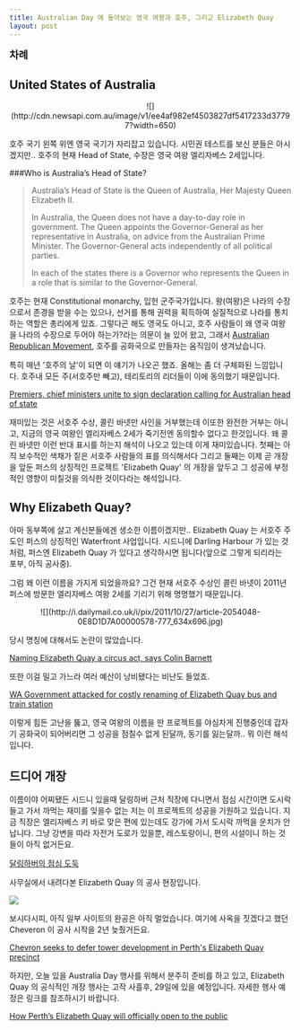 ```yaml
---
title: Australian Day 에 돌아보는 영국 여왕과 호주, 그리고 Elizabeth Quay 
layout: post
---
```

<div id="toc"><b><span style="font-size: large;">차례</span></b></br></div>

## United States of Australia

<center>![](http://cdn.newsapi.com.au/image/v1/ee4af982ef4503827df5417233d37797?width=650)</center>

호주 국기 왼쪽 위엔 영국 국기가 자리잡고 있습니다. 시민권 테스트를 보신 분들은 아시겠지만.. 호주의 현재 Head of State, 수장은 영국 여왕 엘리자베스 2세입니다. 

###Who is Australia’s Head of State?

> Australia’s Head of State is the Queen of Australia, Her Majesty Queen Elizabeth II.
> 
> In Australia, the Queen does not have a day-to-day role in government. The Queen appoints the Governor-General as her representative in Australia, on advice from the Australian Prime Minister. The Governor-General acts independently of all political parties.
> 
> In each of the states there is a Governor who represents the Queen in a role that is similar to the Governor-General.

호주는 현재 Constitutional monarchy, 입헌 군주국가입니다. 왕(여왕)은 나라의 수장으로서 존경을 받을 수는 있으나, 선거를 통해 권력을 획득하여 실질적으로 나라를 통치하는 역할은 총리에게 있죠. 그렇다곤 해도 영국도 아니고, 호주 사람들이 왜 영국 여왕을 나라의 수장으로 두어야 하는가?라는 의문이 늘 있어 왔고, 그래서 [Australian Republican Movement](https://en.wikipedia.org/wiki/Australian_Republican_Movement), 호주를 공화국으로 만들자는 움직임이 생겨났습니다. 

특히 매년 '호주의 날'이 되면 이 얘기가 나오곤 했죠. 올해는 좀 더 구체화된 느낌입니다. 호주내 모든 주(서호주만 빼고), 테리토리의 리더들이 이에 동의했기 때문입니다. 

[Premiers, chief ministers unite to sign declaration calling for Australian head of state](http://www.abc.net.au/news/2016-01-25/premiers-unite-for-an-australian-head-of-state/7110632)

재미있는 것은 서호주 수상, 콜린 바넷만 사인을 거부했는데 이또한 완전한 거부는 아니고, 지금의 영국 여왕인 엘리자베스 2세가 죽기전엔 동의할수 없다고 한것입니다. 왜 콜린 바넷만 이런 반대 표시를 하는지 해석이 나오고 있는데 이게 재미있습니다. 첫째는 아직 보수적인 색채가 짙은 서호주 사람들의 표를 의식해서다 그리고 둘째는 이제 곧 개장을 앞둔 퍼스의 상징적인 프로젝트 'Elizabeth Quay' 의 개장을 앞두고 그 성공에 부정적인 영향이 미칠것을 의식한 것이다라는 해석입니다. 

## Why Elizabeth Quay?

아마 동부쪽에 살고 계신분들에겐 생소한 이름이겠지만.. Elizabeth Quay 는 서호주 주도인 퍼스의 상징적인 Waterfront 사업입니다. 시드니에 Darling Harbour 가 있는 것처럼, 퍼스엔 Elizabeth Quay 가 있다고 생각하시면 됩니다(앞으로 그렇게 되리라는 포부, 아직 공사중).  

그럼 왜 이런 이름을 가지게 되었을까요? 그건 현재 서호주 수상인 콜린 바넷이 2011년 퍼스에 방문한 엘리자베스 여왕 2세를 기리기 위해 명명했기 때문입니다. 

<center>![](http://i.dailymail.co.uk/i/pix/2011/10/27/article-2054048-0E8D1D7A00000578-777_634x696.jpg)</center>

당시 명칭에 대해서도 논란이 많았습니다. 

[Naming Elizabeth Quay a circus act, says Colin Barnett](http://www.perthnow.com.au/news/western-australia/naming-elizabeth-quay-a-circus-act-says-colin-barnett/story-e6frg14c-1226374211616)

또한 이걸 밀고 가느라 여러 예산이 낭비됐다는 비난도 들었죠. 

[WA Government attacked for costly renaming of Elizabeth Quay bus and train station](http://www.abc.net.au/news/2015-12-16/government-criticised-over-elizabeth-quay-train-station-renaming/7035242)

이렇게 힘든 고난을 뚫고, 영국 여왕의 이름을 딴 프로젝트를 야심차게 진행중인데 갑자기 공화국이 되어버리면 그 성공을 점칠수 없게 된달까, 동기를 잃는달까.. 뭐 이런 해석입니다. 

## 드디어 개장

이름이야 어찌됐든 시드니 있을때 달링하버 근처 직장에 다니면서 점심 시간이면 도시락 들고 가서 까먹는 재미를 잊을수 없는 저는 이 프로젝트의 성공을 기원하고 있습니다. 지금 직장은 엘리자베스 키 바로 맞은 편에 있는데도 강가에 가서 도시락 까먹을 운치가 안납니다. 그냥 강변을 따라 자전거 도로가 있을뿐, 레스토랑이니, 편의 시설이니 하는 것들이 아직 없거든요. 

[달링하버의 점심 도둑](http://blog.ahkim.com/lunch-at-darling-harbour) 

사무실에서 내려다본 Elizabeth Quay 의 공사 현장입니다. 

![](http://i.imgur.com/dpZJEqM.jpg)

보시다시피, 아직 일부 사이트의 완공은 아직 멀었습니다. 여기에 사옥을 짓겠다고 했던 Cheveron 이 공사 시작을 2년 늦췄거든요.

[Chevron seeks to defer tower development in Perth's Elizabeth Quay precinct](http://www.abc.net.au/news/2015-10-16/chevron-requests-to-defer-elizabeth-quay-development/6862126)

하지만, 오늘 있을 Australia Day 행사를 위해서 분주히 준비를 하고 있고, Elizabeth Quay 의 공식적인 개장 행사는 고작 사흘후, 29일에 있을 예정입니다. 자세한 행사 예정은 링크를 참조하시기 바랍니다. 

[How Perth’s Elizabeth Quay will officially open to the public](http://www.perthnow.com.au/news/western-australia/how-perths-elizabeth-quay-will-officially-open-to-the-public/news-story/fb3dd3d57bbd3a8f37149cadd94889cc#load-story-comments)
